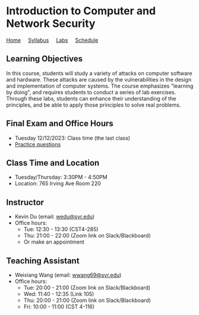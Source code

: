 # Introduction to Computer and Network Security

[Home](./index.md) &nbsp;&nbsp;&nbsp; [Syllabus](./syllabus.md)  &nbsp;&nbsp;&nbsp; [Labs](./labs.md) &nbsp;&nbsp;&nbsp; [Schedule](./schedule.md)

## Learning Objectives

In this course, students will study a variety of attacks on computer software
and hardware. These attacks are caused by the vulnerabilities in the design and
implementation of computer systems. The course emphasizes "learning by doing",
and requires students to conduct a series of lab exercises. Through these labs,
students can enhance their understanding of the principles, and be able to
apply those principles to solve real problems.


## Final Exam and Office Hours 
  - Tuesday 12/12/2023: Class time (the last class)
  - [Practice questions](https://www.handsonsecurity.net/resources.html) 

## Class Time and Location
  - Tuesday/Thursday: 3:30PM - 4:50PM
  - Location: 765 Irving Ave Room 220

## Instructor
  - Kevin Du (email: wedu@syr.edu)
  - Office hours: 
      - Tue: 12:30 - 13:30 (CST4-285)
      - Thu: 21:00 - 22:00 (Zoom link on Slack/Blackboard)
      - Or make an appointment

## Teaching Assistant

  - Weixiang Wang (email: wwang69@syr.edu)
  - Office hours:
      - Tue: 20:00 - 21:00 (Zoom link on Slack/Blackboard) 
      - Wed: 11:40 - 12:35 (Link 105)
      - Thu: 20:00 - 21:00 (Zoom link on Slack/Blackboard) 
      - Fri: 10:00 - 11:00 (CST 4-116)

